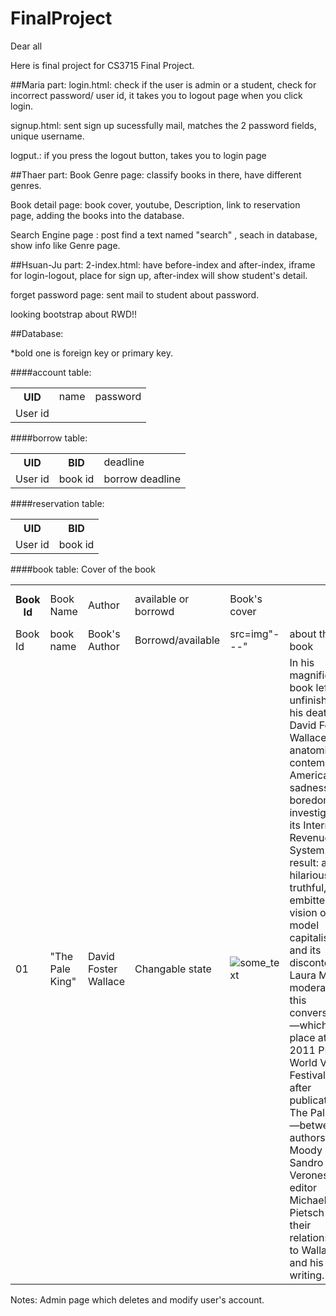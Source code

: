 # FinalProject

Dear all

Here is final project for CS3715 Final Project.

##Maria part:
login.html: check if the user is admin or a student, check for incorrect password/ user id, it takes you to logout page when you click login.

signup.html: sent sign up sucessfully mail,  matches the 2 password fields, unique username.

logput.: if you press the logout button, takes you to login page

##Thaer part:
Book Genre page: classify books in there, have different genres. 

Book detail page: book cover, youtube, Description, link to reservation page, adding the books into the database.

Search Engine page : post find a text named "search" , seach in database, show info like Genre page. 

##Hsuan-Ju part:
2-index.html: have before-index and after-index, iframe for login-logout, place for sign up, after-index will show student's detail.

forget password page: sent mail to student about password.

looking bootstrap about RWD!!

##Database:

*bold one is foreign key or primary key.

####account table:
<table>
<tr>
<th>UID</th><td>name</td><td>password</td>
</tr>
<tr>
<td>User id</td><td></td><td></td>
</tr>
</table>
####borrow table:
<table>
<tr>
<th>UID</th><th>BID</th><td>deadline</td>
</tr>
<tr>
<td>User id</td><td>book id</td><td>borrow deadline</td>
</tr>
</table>
####reservation table:
<table>
<tr>
<th>UID</th><th>BID</th>
</tr>
<tr>
<td>User id</td><td>book id</td>
</tr>
</table>
####book table:
<table>
<tr>
<th>Book Id</th><td>Book Name</td><td>Author</td><td>available or borrowd</td><td>Book's cover<td></td><td>description</td><td>book's cover photo</td><td>Category</td>
</tr>
<tr>
<td>Book Id</td><td>book name</td><td>Book's Author</td><td>Borrowd/available</td>Cover of the book<td>src=img"---"</td><td>about the book</td><td>Science/Food/Literature/etc..</td>
</tr>
<tr>
<td>01</td><td>"The Pale King"</td><td>David Foster Wallace</td><td>Changable state</td><td><img src="https://thomaslegendre.files.wordpress.com/2012/01/pale-king-cover.jpg" alt="some_text"></td><td>In his magnificent book left unfinished at his death, David Foster Wallace anatomizes contemporary American sadness and boredom by investigating its Internal Revenue System. The result: a hilarious, truthful, and embittered vision of late-model capitalism and its discontents. Laura Miller moderates this conversation—which took place at the 2011 PEN World Voices Festival just after publication of The Pale King—between authors Rick Moody and Sandro Veronesi and editor Michael Pietsch about their relationships to Wallace and his writing.</td><td>Friction</td>
</tr>
</table>
Notes: Admin page which deletes and modify user's account.
